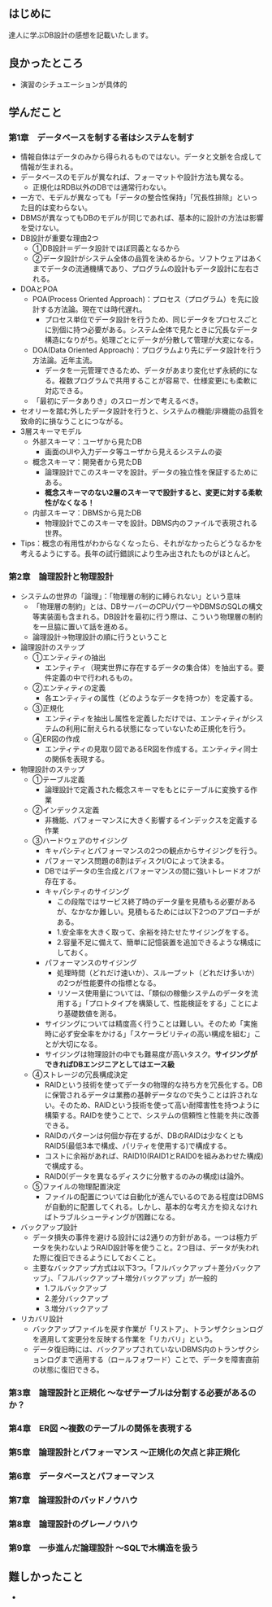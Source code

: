 ## はじめに
達人に学ぶDB設計の感想を記載いたします。

## 良かったところ
* 演習のシチュエーションが具体的

## 学んだこと
### 第1章　データベースを制する者はシステムを制す
* 情報自体はデータのみから得られるものではない。データと文脈を合成して情報が生まれる。
* データベースのモデルが異なれば、フォーマットや設計方法も異なる。
  * 正規化はRDB以外のDBでは通常行わない。
* 一方で、モデルが異なっても「データの整合性保持」「冗長性排除」といった目的は変わらない。
* DBMSが異なってもDBのモデルが同じであれば、基本的に設計の方法は影響を受けない。
* DB設計が重要な理由2つ
  * ①DB設計＝データ設計でほぼ同義となるから
  * ②データ設計がシステム全体の品質を決めるから。ソフトウェアはあくまでデータの流通機構であり、プログラムの設計もデータ設計に左右される。
* DOAとPOA
  * POA(Process Oriented Approach)：プロセス（プログラム）を先に設計する方法論。現在では時代遅れ。
    * プロセス単位でデータ設計を行うため、同じデータをプロセスごとに別個に持つ必要がある。システム全体で見たときに冗長なデータ構造になりがち。処理ごとにデータが分散して管理が大変になる。
  * DOA(Data Oriented Approach)：プログラムより先にデータ設計を行う方法論。近年主流。
    * データを一元管理できるため、データがあまり変化せず永続的になる。複数プログラムで共用することが容易で、仕様変更にも柔軟に対応できる。
  * 「最初にデータありき」のスローガンで考えるべき。
* セオリーを踏む外したデータ設計を行うと、システムの機能/非機能の品質を致命的に損なうことにつながる。
* 3層スキーマモデル
  * 外部スキーマ：ユーザから見たDB
    * 画面のUIや入力データ等ユーザから見えるシステムの姿
  * 概念スキーマ：開発者から見たDB
    * 論理設計でこのスキーマを設計。データの独立性を保証するためにある。
    * **概念スキーマのない2層のスキーマで設計すると、変更に対する柔軟性がなくなる！**
  * 内部スキーマ：DBMSから見たDB
    * 物理設計でこのスキーマを設計。DBMS内のファイルで表現される世界。
* Tips：概念の有用性がわからなくなったら、それがなかったらどうなるかを考えるようにする。長年の試行錯誤により生み出されたものがほとんど。

### 第2章　論理設計と物理設計
* システムの世界の「論理」：「物理層の制約に縛られない」という意味
  * 「物理層の制約」とは、DBサーバーのCPUパワーやDBMSのSQLの構文等実装面も含まれる。DB設計を最初に行う際は、こういう物理層の制約を一旦脇に置いて話を進める。
  * 論理設計→物理設計の順に行うということ
* 論理設計のステップ
  * ①エンティティの抽出
    * エンティティ（現実世界に存在するデータの集合体）を抽出する。要件定義の中で行われるもの。
  * ②エンティティの定義
    * 各エンティティの属性（どのようなデータを持つか）を定義する。
  * ③正規化
    * エンティティを抽出し属性を定義しただけでは、エンティティがシステムの利用に耐えられる状態になっていないため正規化を行う。
  * ④ER図の作成
    * エンティティの見取り図であるER図を作成する。エンティティ同士の関係を表現する。
* 物理設計のステップ
  * ①テーブル定義
    * 論理設計で定義された概念スキーマをもとにテーブルに変換する作業
  * ②インデックス定義
    * 非機能、パフォーマンスに大きく影響するインデックスを定義する作業
  * ③ハードウェアのサイジング
    * キャパシティとパフォーマンスの2つの観点からサイジングを行う。
    * パフォーマンス問題の8割はディスクI/Oによって決まる。
    * DBではデータの生合成とパフォーマンスの間に強いトレードオフが存在する。
    * キャパシティのサイジング
      * この段階ではサービス終了時のデータ量を見積もる必要があるが、なかなか難しい。見積もるためには以下2つのアプローチがある。
      * 1.安全率を大きく取って、余裕を持たせたサイジングをする。
      * 2.容量不足に備えて、簡単に記憶装置を追加できるような構成にしておく。
    * パフォーマンスのサイジング
      * 処理時間（どれだけ速いか）、スループット（どれだけ多いか）の2つが性能要件の指標となる。
      * リソース使用量については、「類似の稼働システムのデータを流用する」「プロトタイプを構築して、性能検証をする」ことにより基礎数値を測る。
    * サイジングについては精度高く行うことは難しい。そのため「実施時に必ず安全率をかける」「スケーラビリティの高い構成を組む」ことが大切になる。
    * サイジングは物理設計の中でも難易度が高いタスク。**サイジングができればDBエンジニアとしてはエース級**
  * ④ストレージの冗長構成決定
    * RAIDという技術を使ってデータの物理的な持ち方を冗長化する。DBに保管されるデータは業務の基幹データなので失うことは許されない。そのため、RAIDという技術を使って高い耐障害性を持つように構築する。RAIDを使うことで、システムの信頼性と性能を共に改善できる。
    * RAIDのパターンは何個か存在するが、DBのRAIDは少なくともRAID5(最低3本で構成、パリティを使用する)で構成する。
    * コストに余裕があれば、RAID10(RAID1とRAID0を組みあわせた構成)で構成する。
    * RAID0(データを異なるディスクに分散するのみの構成)は論外。
  * ⑤ファイルの物理配置決定
    * ファイルの配置については自動化が進んでいるのである程度はDBMSが自動的に配置してくれる。しかし、基本的な考え方を抑えなければトラブルシューティングが困難になる。
* バックアップ設計
  * データ損失の事件を避ける設計には2通りの方針がある。一つは極力データを失わないようRAID設計等を使うこと。2つ目は、データが失われた際に復旧できるようにしておくこと。
  * 主要なバックアップ方式は以下3つ。「フルバックアップ＋差分バックアップ」、「フルバックアップ＋増分バックアップ」が一般的
    * 1.フルバックアップ
    * 2.差分バックアップ
    * 3.増分バックアップ
* リカバリ設計
  * バックアップファイルを戻す作業が「リストア」、トランザクションログを適用して変更分を反映する作業を「リカバリ」という。
  * データ復旧時には、バックアップされていないDBMS内のトランザクションログまで適用する（ロールフォワード）ことで、データを障害直前の状態に復旧できる。

### 第3章　論理設計と正規化 ～なぜテーブルは分割する必要があるのか？
### 第4章　ER図 ～複数のテーブルの関係を表現する
### 第5章　論理設計とパフォーマンス ～正規化の欠点と非正規化
### 第6章　データベースとパフォーマンス
### 第7章　論理設計のバッドノウハウ
### 第8章　論理設計のグレーノウハウ
### 第9章　一歩進んだ論理設計 ～SQLで木構造を扱う

## 難しかったこと
*